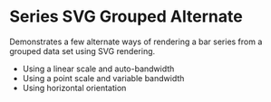 # Series SVG Grouped Alternate

Demonstrates a few alternate ways of rendering a bar series from a grouped data set using SVG rendering.
* Using a linear scale and auto-bandwidth
* Using a point scale and variable bandwidth
* Using horizontal orientation
